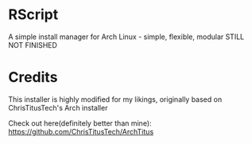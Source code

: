 # RScript
 A simple install manager for Arch Linux - simple, flexible, modular
 STILL NOT FINISHED

# Credits
 This installer is highly modified for my likings, originally based on ChrisTitusTech's Arch installer

 Check out here(definitely better than mine): https://github.com/ChrisTitusTech/ArchTitus
